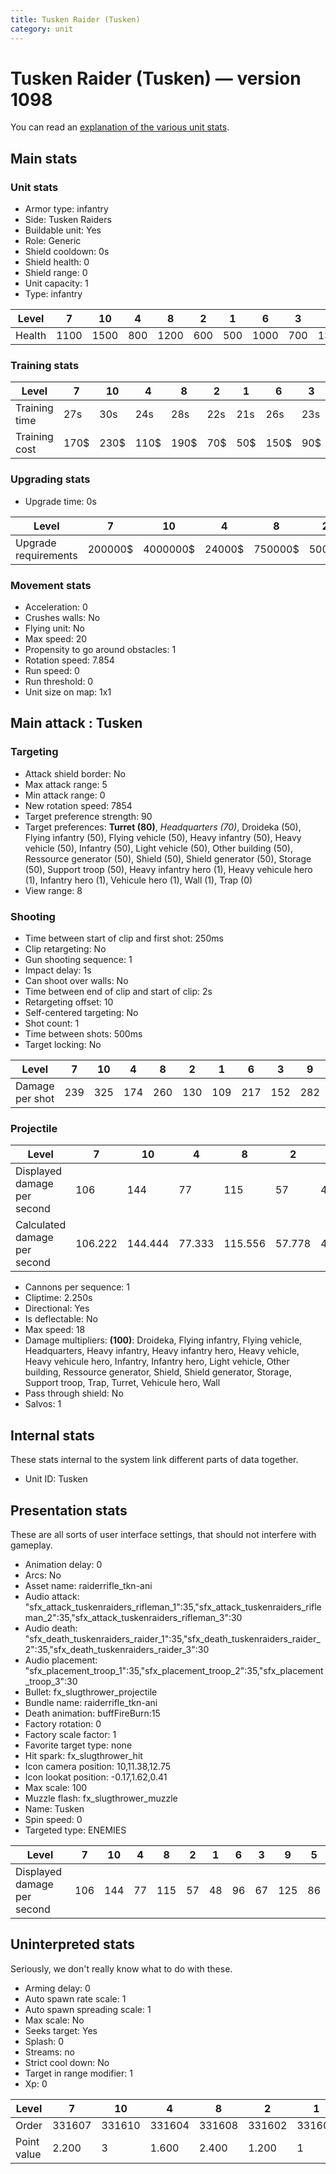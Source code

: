 ```yaml
---
title: Tusken Raider (Tusken)
category: unit
---
```


# Tusken Raider (Tusken) — version 1098

You can read an [explanation  of the various unit stats](unitexplained.md).

## Main stats

### Unit stats

  * Armor type: infantry
  * Side: Tusken Raiders
  * Buildable unit: Yes
  * Role: Generic
  * Shield cooldown: 0s
  * Shield health: 0
  * Shield range: 0
  * Unit capacity: 1
  * Type: infantry

|Level |7   |10  |4  |8   |2  |1  |6   |3  |9   |5  |
|------|----|----|---|----|---|---|----|---|----|---|
|Health|1100|1500|800|1200|600|500|1000|700|1300|900|


### Training stats

|Level        |7   |10  |4   |8   |2  |1  |6   |3  |9   |5   |
|-------------|----|----|----|----|---|---|----|---|----|----|
|Training time|27s |30s |24s |28s |22s|21s|26s |23s|29s |25s |
|Training cost|170$|230$|110$|190$|70$|50$|150$|90$|210$|130$|


### Upgrading stats

  * Upgrade time: 0s

|Level               |7      |10      |4     |8      |2    |1    |6      |3     |9       |5     |
|--------------------|-------|--------|------|-------|-----|-----|-------|------|--------|------|
|Upgrade requirements|200000$|4000000$|24000$|750000$|5000$|1500$|100000$|14000$|2000000$|50000$|


### Movement stats

  * Acceleration: 0
  * Crushes walls: No
  * Flying unit: No
  * Max speed: 20
  * Propensity to go around obstacles: 1
  * Rotation speed: 7.854
  * Run speed: 0
  * Run threshold: 0
  * Unit size on map: 1x1

## Main attack : Tusken

### Targeting

  * Attack shield border: No
  * Max attack range: 5
  * Min attack range: 0
  * New rotation speed: 7854
  * Target preference strength: 90
  * Target preferences: **Turret (80)**, _Headquarters (70)_, Droideka (50), Flying infantry (50), Flying vehicle (50), Heavy infantry (50), Heavy vehicle (50), Infantry (50), Light vehicle (50), Other building (50), Ressource generator (50), Shield (50), Shield generator (50), Storage (50), Support troop (50), Heavy infantry hero (1), Heavy vehicule hero (1), Infantry hero (1), Vehicule hero (1), Wall (1), Trap (0)
  * View range: 8

### Shooting

  * Time between start of clip and first shot: 250ms
  * Clip retargeting: No
  * Gun shooting sequence: 1
  * Impact delay: 1s
  * Can shoot over walls: No
  * Time between end of clip and start of clip: 2s
  * Retargeting offset: 10
  * Self-centered targeting: No
  * Shot count: 1
  * Time between shots: 500ms
  * Target locking: No

|Level          |7  |10 |4  |8  |2  |1  |6  |3  |9  |5  |
|---------------|---|---|---|---|---|---|---|---|---|---|
|Damage per shot|239|325|174|260|130|109|217|152|282|195|


### Projectile

|Level                       |7      |10     |4     |8      |2     |1     |6     |3     |9      |5     |
|----------------------------|-------|-------|------|-------|------|------|------|------|-------|------|
|Displayed damage per second |106    |144    |77    |115    |57    |48    |96    |67    |125    |86    |
|Calculated damage per second|106.222|144.444|77.333|115.556|57.778|48.444|96.444|67.556|125.333|86.667|


  * Cannons per sequence: 1
  * Cliptime: 2.250s
  * Directional: Yes
  * Is deflectable: No
  * Max speed: 18
  * Damage multipliers: **(100)**: Droideka, Flying infantry, Flying vehicle, Headquarters, Heavy infantry, Heavy infantry hero, Heavy vehicle, Heavy vehicule hero, Infantry, Infantry hero, Light vehicle, Other building, Ressource generator, Shield, Shield generator, Storage, Support troop, Trap, Turret, Vehicule hero, Wall
  * Pass through shield: No
  * Salvos: 1

## Internal stats

These stats internal to the system link different parts of data together.

  * Unit ID: Tusken

## Presentation stats

These are all sorts of user interface settings, that should not interfere with gameplay.

  * Animation delay: 0
  * Arcs: No
  * Asset name: raiderrifle_tkn-ani
  * Audio attack: "sfx_attack_tuskenraiders_rifleman_1":35,"sfx_attack_tuskenraiders_rifleman_2":35,"sfx_attack_tuskenraiders_rifleman_3":30
  * Audio death: "sfx_death_tuskenraiders_raider_1":35,"sfx_death_tuskenraiders_raider_2":35,"sfx_death_tuskenraiders_raider_3":30
  * Audio placement: "sfx_placement_troop_1":35,"sfx_placement_troop_2":35,"sfx_placement_troop_3":30
  * Bullet: fx_slugthrower_projectile
  * Bundle name: raiderrifle_tkn-ani
  * Death animation: buffFireBurn:15
  * Factory rotation: 0
  * Factory scale factor: 1
  * Favorite target type: none
  * Hit spark: fx_slugthrower_hit
  * Icon camera position: 10,11.38,12.75
  * Icon lookat position: -0.17,1.62,0.41
  * Max scale: 100
  * Muzzle flash: fx_slugthrower_muzzle
  * Name: Tusken
  * Spin speed: 0
  * Targeted type: ENEMIES

|Level                      |7  |10 |4 |8  |2 |1 |6 |3 |9  |5 |
|---------------------------|---|---|--|---|--|--|--|--|---|--|
|Displayed damage per second|106|144|77|115|57|48|96|67|125|86|


## Uninterpreted stats

Seriously, we don't really know what to do with these.

  * Arming delay: 0
  * Auto spawn rate scale: 1
  * Auto spawn spreading scale: 1
  * Max scale: No
  * Seeks target: Yes
  * Splash: 0
  * Streams: no
  * Strict cool down: No
  * Target in range modifier: 1
  * Xp: 0

|Level      |7     |10    |4     |8     |2     |1     |6     |3     |9     |5     |
|-----------|------|------|------|------|------|------|------|------|------|------|
|Order      |331607|331610|331604|331608|331602|331601|331606|331603|331609|331605|
|Point value|2.200 |3     |1.600 |2.400 |1.200 |1     |2     |1.400 |2.600 |1.800 |


